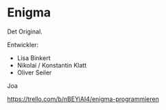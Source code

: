 # Enigma

Det Original.

Entwickler:
  - Lisa Binkert
  - Nikolai / Konstantin Klatt
  - Oliver Seiler

Joa

https://trello.com/b/nBEYiAI4/enigma-programmieren

